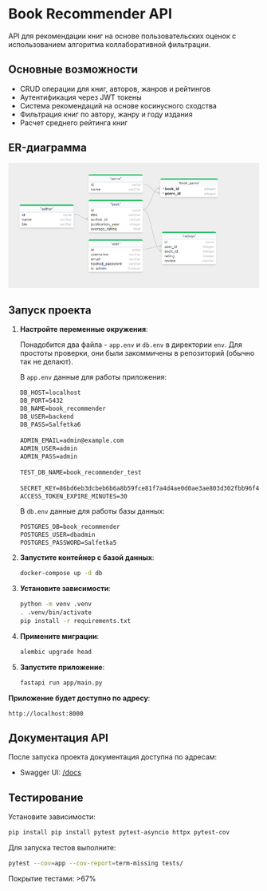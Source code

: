 # Book Recommender API

API для рекомендации книг на основе пользовательских оценок с использованием алгоритма коллаборативной фильтрации.

## Основные возможности

- CRUD операции для книг, авторов, жанров и рейтингов
- Аутентификация через JWT токены
- Система рекомендаций на основе косинусного сходства
- Фильтрация книг по автору, жанру и году издания
- Расчет среднего рейтинга книг

## ER-диаграмма

![ER-диаграмма](./docs/diagram.png)

## Запуск проекта

1. **Настройте переменные окружения**:

   Понадобится два файла - `app.env` и `db.env` в директории `env`.
   Для простоты проверки, они были закоммичены в репозиторий (обычно так не делают).

   В `app.env` данные для работы приложения:
    ```
    DB_HOST=localhost
    DB_PORT=5432
    DB_NAME=book_recommender
    DB_USER=backend
    DB_PASS=Salfetka6
    
    ADMIN_EMAIL=admin@example.com
    ADMIN_USER=admin
    ADMIN_PASS=admin
    
    TEST_DB_NAME=book_recommender_test
    
    SECRET_KEY=86bd6eb3dcbeb6b6a8b59fce81f7a4d4ae0d0ae3ae803d302fbb96f41988478c
    ACCESS_TOKEN_EXPIRE_MINUTES=30
    ```

   В `db.env` данные для работы базы данных:
    ```
    POSTGRES_DB=book_recommender
    POSTGRES_USER=dbadmin
    POSTGRES_PASSWORD=Salfetka5
    ```

2. **Запустите контейнер с базой данных**:
   ```bash
   docker-compose up -d db
   ```

3. **Установите зависимости**:
   ```bash
   python -m venv .venv
   . .venv/bin/activate
   pip install -r requirements.txt
   ```

4. **Примените миграции**:
   ```bash
   alembic upgrade head
   ```

5. **Запустите приложение**:
   ```bash
   fastapi run app/main.py
   ```

**Приложение будет доступно по адресу**:

```
http://localhost:8000
```

## Документация API

После запуска проекта документация доступна по адресам:

- Swagger UI: [/docs](http://localhost:8000/docs)

## Тестирование

Установите зависимости:

```bash
pip install pip install pytest pytest-asyncio httpx pytest-cov
```

Для запуска тестов выполните:

```bash
pytest --cov=app --cov-report=term-missing tests/
```

Покрытие тестами: >67%
